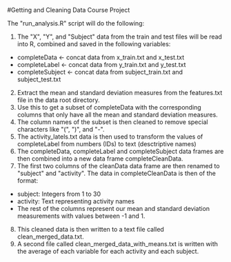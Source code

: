 #Getting and Cleaning Data Course Project

The "run_analysis.R" script will do the following:

1. The "X", "Y", and "Subject" data from the train and test files will be read into R, combined and saved in the following variables:
  * completeData <- concat data from x_train.txt and x_test.txt
  * completeLabel <- concat data from y_train.txt and y_test.txt
  * completeSubject <- concat data from subject_train.txt and subject_test.txt
2. Extract the mean and standard deviation measures from the features.txt file in the data root directory.
3. Use this to get a subset of completeData with the corresponding columns that only have all the mean and standard deviation measures.
4. The column names of the subset is then cleaned to remove special characters like "(", ")", and "-".
5. The activity_latels.txt data is then used to transform the values of completeLabel from numbers (IDs) to text (desctriptive names)
6. The completeData, completeLabel and completeSubject data frames are then combined into a new data frame completeCleanData. 
7. The first two columns of the cleanData data frame are then renamed to "subject" and "activity".  The data in completeCleanData is then of the format:
  * subject:  Integers from 1 to 30
  * activity:  Text representing activity names
  * The rest of the columns represent our mean and standard deviation measurements with values between -1 and 1.
8. This cleaned data is then written to a text file called clean_merged_data.txt.
9. A second file called clean_merged_data_with_means.txt is written with the average of each variable for each activity and each subject.
